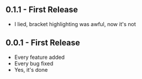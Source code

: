 ## 0.1.1 - First Release
* I lied, bracket highlighting was awful, now it's not

## 0.0.1 - First Release
* Every feature added
* Every bug fixed
* Yes, it's done
